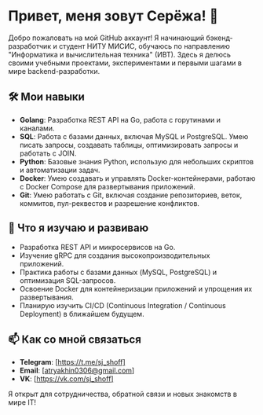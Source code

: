# Привет, меня зовут Серёжа! 👋

Добро пожаловать на мой GitHub аккаунт! Я начинающий бэкенд-разработчик и студент НИТУ МИСИС, обучаюсь по направлению "Информатика и вычислительная техника" (ИВТ). Здесь я делюсь своими учебными проектами, экспериментами и первыми шагами в мире backend-разработки.

## 🛠️ Мои навыки

- **Golang**: Разработка REST API на Go, работа с горутинами и каналами.
- **SQL**: Работа с базами данных, включая MySQL и PostgreSQL. Умею писать запросы, создавать таблицы, оптимизировать запросы и работать с JOIN.
- **Python**: Базовые знания Python, использую для небольших скриптов и автоматизации задач.
- **Docker**: Умею создавать и управлять Docker-контейнерами, работаю с Docker Compose для развертывания приложений.
- **Git**: Умею работать с Git, включая создание репозиториев, веток, коммитов, пул-реквестов и разрешение конфликтов.

## 🚀 Что я изучаю и развиваю

- Разработка REST API и микросервисов на Go.
- Изучение gRPC для создания высокопроизводительных приложений.
- Практика работы с базами данных (MySQL, PostgreSQL) и оптимизация SQL-запросов.
- Освоение Docker для контейнеризации приложений и упрощения их развертывания.
- Планирую изучить CI/CD (Continuous Integration / Continuous Deployment) в ближайшем будущем.

## 📫 Как со мной связаться

- **Telegram**: [https://t.me/sj_shoff]
- **Email**: [atryakhin0306@gmail.com]
- **VK**: [https://vk.com/sj_shoff]

Я открыт для сотрудничества, обратной связи и новых знакомств в мире IT!
